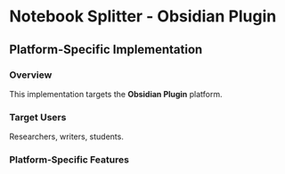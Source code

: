 # Notebook Splitter - Obsidian Plugin

## Platform-Specific Implementation

### Overview
This implementation targets the **Obsidian Plugin** platform.

### Target Users
Researchers, writers, students.

### Platform-Specific Features
